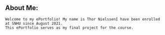 ## **About Me:**
    Welcome to my ePortfolio! My name is Thor NielssenI have been enrolled at SNHU since August 2021.
    This ePortfolio serves as my final project for the course.
